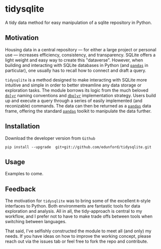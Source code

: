 # tidysqlite

A tidy data method for easy manipulation of a sqlite repository in Python.

## Motivation

 Housing data in a central repository &mdash; for either a large project or personal use &mdash; increases efficiency, consistency, and transparency. SQLite offers a light weight and easy way to create this "dataverse". However, when building and interacting with SQLite databases in Python (and [`pandas`](https://pandas.pydata.org/) in particular), one usually has to recall how to connect and draft a query.

 `tidysqlite` is a method designed to make interacting with SQLite more intuitive and simple in order to better streamline any data storage or exploration tasks. The module borrows its logic from the much beloved [`dplyr`](https://dplyr.tidyverse.org/) naming conventions and [`dbplyr`](https://dbplyr.tidyverse.org/) implementation strategy. Users build up and execute a query through a series of easily implemented (and reconizable) commands. The data can then be returned as a [`pandas`](https://pandas.pydata.org/) data frame, offering the standard [`pandas`](https://pandas.pydata.org/) toolkit to manipulate the data further.

## Installation

Download the developer version from `Github`

```
pip install --upgrade  git+git://github.com/edunford/tidysqlite.git
```


## Usage

Examples to come.

## Feedback

The motivation for `tidysqlite` was to bring some of the excellent `R`-style interfaces to Python. Both environments are fantastic tools for data exploration and analysis. All in all, the tidy-approach is central to my workflow, and I prefer not to have to make trade offs between tools when switching between languages.

That said, I've selfishly constructed the module to meet all (and only) my needs. If you have ideas on how to improve the working concept, please reach out via the issues tab or feel free to fork the repo and contribute.
